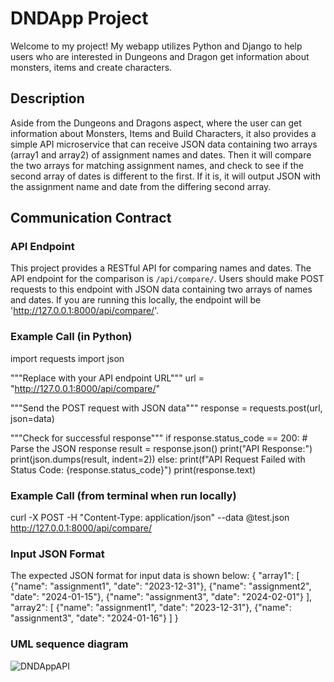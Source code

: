 # DNDApp Project
Welcome to my project! My webapp utilizes Python and Django to help users who are interested in Dungeons and Dragon get information about monsters, items and create characters.

## Description
Aside from the Dungeons and Dragons aspect, where the user can get information about Monsters, Items and Build Characters, it also provides a simple API microservice that 
can receive JSON data containing two arrays (array1 and array2) of assignment names and dates. Then it will compare the two arrays for matching assignment names, and check 
to see if the second array of dates is different to the first. If it is, it will output JSON with the assignment name and date from the differing second array.

## Communication Contract

### API Endpoint
This project provides a RESTful API for comparing names and dates. The API endpoint for the comparison is `/api/compare/`. Users should make POST requests to this endpoint 
with JSON data containing two arrays of names and dates. If you are running this locally, the endpoint will be 'http://127.0.0.1:8000/api/compare/'.

### Example Call (in Python)
import requests
import json

"""Replace with your API endpoint URL"""
url = "http://127.0.0.1:8000/api/compare/"

"""Send the POST request with JSON data"""
response = requests.post(url, json=data)

"""Check for successful response"""
if response.status_code == 200:
    # Parse the JSON response
    result = response.json()
    print("API Response:")
    print(json.dumps(result, indent=2))
else:
    print(f"API Request Failed with Status Code: {response.status_code}")
    print(response.text)

### Example Call (from terminal when run locally)
curl -X POST -H "Content-Type: application/json" --data @test.json http://127.0.0.1:8000/api/compare/

### Input JSON Format
The expected JSON format for input data is shown below:
{
    "array1": [
        {"name": "assignment1", "date": "2023-12-31"},
        {"name": "assignment2", "date": "2024-01-15"},
        {"name": "assignment3", "date": "2024-02-01"}
    ],
    "array2": [
        {"name": "assignment1", "date": "2023-12-31"},
        {"name": "assignment3", "date": "2024-01-16"}
    ]
}

### UML sequence diagram
![DNDAppAPI](https://github.com/skimmedmonkey/project/assets/129809154/ce89fe74-cb6a-40fd-b3ca-107a96a559a4)
